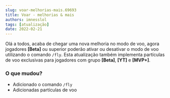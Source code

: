 ```yaml
---
slug: voar-melhorias-mais.69693
title: Voar - melhorias & mais
authors: imnesslol
tags: [atualização]
date: 2022-02-21
---
```


Olá a todos, acaba de chegar uma nova melhoria no modo de voo, agora jogadores **[Beta]** ou superior poderão ativar ou desativar o modo de voo utilizando o comando `/fly`. Esta atualização também implementa partículas de voo exclusivas para jogadores com grupo **[Beta]**, **[YT]** e **[MVP+]**.

<!-- truncate -->

### O que mudou?
* Adicionado o comando `/fly`
* Adicionadas partículas de voo
